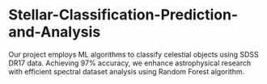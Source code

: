 # Stellar-Classification-Prediction-and-Analysis
Our project employs ML algorithms to classify celestial objects using SDSS DR17 data. Achieving 97% accuracy, we enhance astrophysical research with efficient spectral dataset analysis using Random Forest algorithm.
